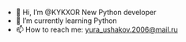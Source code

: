 - 👋 Hi, I’m @KYKXOR New Python developer
- 🌱 I’m currently learning Python
- 📫 How to reach me:  yura_ushakov.2006@mail.ru

<!---
KYKXOR/KYKXOR is a ✨ special ✨ repository because its `README.md` (this file) appears on your GitHub profile.
You can click the Preview link to take a look at your changes
---
